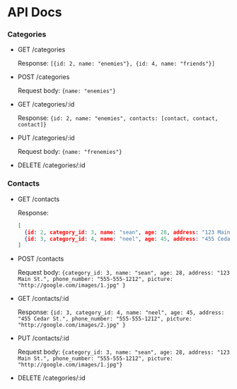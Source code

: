 # API Docs


### Categories

- GET /categories

  Response:
  ```[{id: 2, name: "enemies"}, {id: 4, name: "friends"}]```

- POST /categories

  Request body:
  ```{name: "enemies"}```

- GET /categories/:id

  Response: ```{id: 2, name: "enemies", contacts: [contact, contact, contact]}```

- PUT /categories/:id

  Request body: ```{name: "frenemies"}```

- DELETE /categories/:id


### Contacts

- GET /contacts

  Response: 
  ```json
  [
    {id: 2, category_id: 3, name: "sean", age: 28, address: "123 Main St.", phone_number: "555-555-1212", picture: "http://google.com/images/1.jpg", category_id: 5 }, 
    {id: 3, category_id: 4, name: "neel", age: 45, address: "455 Cedar St.", phone_number: "555-555-1212", picture: "http://google.com/images/2.jpg" }
  ]
  ```

- POST /contacts

  Request body: ```{category_id: 3, name: "sean", age: 28, address: "123 Main St.", phone_number: "555-555-1212", picture: "http://google.com/images/1.jpg" }```

- GET /contacts/:id

  Response: ```{id: 3, category_id: 4, name: "neel", age: 45, address: "455 Cedar St.", phone_number: "555-555-1212", picture: "http://google.com/images/2.jpg" }```

- PUT /contacts/:id

  Request body: ```{category_id: 3, name: "sean", age: 28, address: "123 Main St.", phone_number: "555-555-1212", picture: "http://google.com/images/1.jpg"}```

- DELETE /categories/:id
